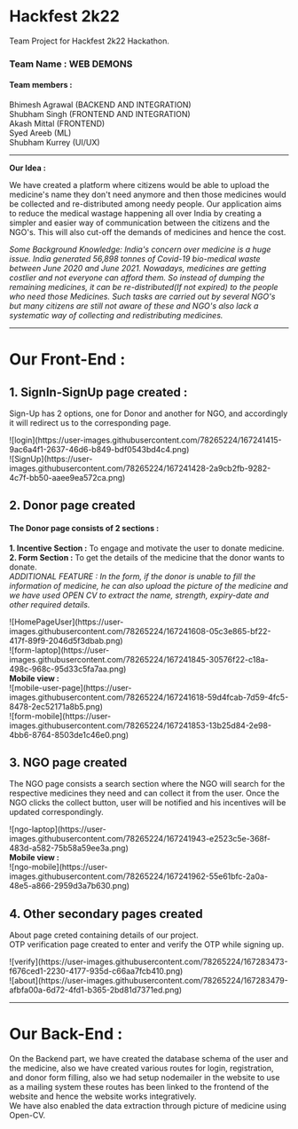 # Hackfest 2k22

Team Project for Hackfest 2k22 Hackathon.
<h3>Team Name : WEB DEMONS</h3>
<h4> Team members : </h4>
Bhimesh Agrawal (BACKEND AND INTEGRATION) <br/>
Shubham Singh (FRONTEND AND INTEGRATION) <br/>
Akash Mittal (FRONTEND) <br/>
Syed Areeb (ML) <br/>
Shubham Kurrey (UI/UX) <br/>
<hr/>

<b>Our Idea : </b>
<p>We have created a platform where citizens would be able to upload the medicine's name they don't need anymore and then those medicines would be collected and re-distributed among needy people. Our application aims to reduce the medical wastage happening all over India by creating a simpler and easier way of communication between the citizens and the NGO's. This will also cut-off the demands of medicines and hence the cost.</p>

<i>Some Background Knowledge: </i>
<i> India's concern over medicine is a huge issue. India generated 56,898 tonnes of Covid-19 bio-medical waste between June 2020 and June 2021. Nowadays, medicines are getting costlier and not everyone can afford them. So instead of dumping the remaining medicines, it can be re-distributed(If not expired) to the people who need those Medicines. Such tasks are carried out by several NGO's but many citizens are still not aware of these and NGO's also lack a systematic way of collecting and redistributing medicines. </i>
<hr/>
<h1> Our Front-End :</h1>

<h2>1. SignIn-SignUp page created :</h2>
<p>Sign-Up has 2 options, one for Donor and another for NGO, and accordingly it will redirect us to the corresponding page.</p>
![login](https://user-images.githubusercontent.com/78265224/167241415-9ac6a4f1-2637-46d6-b849-bdf0543bd4c4.png)
<br>
![SignUp](https://user-images.githubusercontent.com/78265224/167241428-2a9cb2fb-9282-4c7f-bb50-aaee9ea572ca.png)
<br>

<h2>2. Donor page created</h2>
<h4>
  The Donor page consists of 2 sections :
</h4>
<p>
  <b>1. Incentive Section :</b> To engage and motivate the user to donate medicine. <br/>
  <b>2. Form Section :</b> To get the details of the medicine that the donor wants to donate.<br/>
  <i>ADDITIONAL FEATURE : In the form, if the donor is unable to fill the information of medicine, he can also upload the picture of the medicine and we have used OPEN CV to extract the name, strength, expiry-date and other required details.</i>
</p>
![HomePageUser](https://user-images.githubusercontent.com/78265224/167241608-05c3e865-bf22-417f-89f9-2046d5f3dbab.png)
<br>
![form-laptop](https://user-images.githubusercontent.com/78265224/167241845-30576f22-c18a-498c-968c-95d33c5fa7aa.png)
<br>
<b>Mobile view :</b>
</br>
![mobile-user-page](https://user-images.githubusercontent.com/78265224/167241618-59d4fcab-7d59-4fc5-8478-2ec52171a8b5.png)
<br>
![form-mobile](https://user-images.githubusercontent.com/78265224/167241853-13b25d84-2e98-4bb6-8764-8503de1c46e0.png)
<br>

<h2>3. NGO page created</h2>
<p>
  The NGO page consists a search section where the NGO will search for the respective medicines they need and can collect it from the user.
  Once the NGO clicks the collect button, user will be notified and his incentives will be updated correspondingly.
</p>
![ngo-laptop](https://user-images.githubusercontent.com/78265224/167241943-e2523c5e-368f-483d-a582-75b58a59ee3a.png)
<br>
<b>Mobile view :</b>
</br>
![ngo-mobile](https://user-images.githubusercontent.com/78265224/167241962-55e61bfc-2a0a-48e5-a866-2959d3a7b630.png)
<br/>
<h2>4. Other secondary pages created</h2>
<p> 
  About page creted containing details of our project.<br/>
  OTP verification page created to enter and verify the OTP while signing up.<br/>
</p>
![verify](https://user-images.githubusercontent.com/78265224/167283473-f676ced1-2230-4177-935d-c66aa7fcb410.png)
<br/>
![about](https://user-images.githubusercontent.com/78265224/167283479-afbfa00a-6d72-4fd1-b365-2bd81d7371ed.png)
<br/>

<hr/>
<h1> Our Back-End :</h1>
<p>
On the Backend part, we have created the database schema of the user and the medicine, also we have created various routes for login, registration, and donor form  filling, also we had setup nodemailer in the website to use as a mailing system these routes has been linked to the frontend of the website and hence the website works integratively.
<br/>
  We have also enabled the data extraction through picture of medicine using Open-CV.
</p>
<br/>

